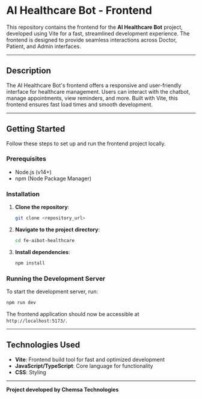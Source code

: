 # AI Healthcare Bot - Frontend

This repository contains the frontend for the **AI Healthcare Bot** project, developed using Vite for a fast, streamlined development experience. The frontend is designed to provide seamless interactions across Doctor, Patient, and Admin interfaces.

---

## Description

The AI Healthcare Bot's frontend offers a responsive and user-friendly interface for healthcare management. Users can interact with the chatbot, manage appointments, view reminders, and more. Built with Vite, this frontend ensures fast load times and smooth development.

---

## Getting Started

Follow these steps to set up and run the frontend project locally.

### Prerequisites

- Node.js (v14+)
- npm (Node Package Manager)

### Installation

1. **Clone the repository**:
   ```bash
   git clone <repository_url>
   ```
2. **Navigate to the project directory**:
   ```bash
   cd fe-aibot-healthcare
   ```
3. **Install dependencies**:
   ```bash
   npm install
   ```

### Running the Development Server

To start the development server, run:

```bash
npm run dev
```

The frontend application should now be accessible at `http://localhost:5173/`.

---

## Technologies Used

- **Vite**: Frontend build tool for fast and optimized development
- **JavaScript/TypeScript**: Core language for functionality
- **CSS**: Styling

---

**Project developed by Chemsa Technologies**

